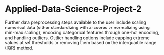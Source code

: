# Applied-Data-Science-Project-2

Further data preprocessing steps available to the user include scaling numerical data (either standardizing with z-scores or normalizing using min-max scaling), encoding categorical features through one-hot encoding, and handling outliers. Outlier handling options include capping extreme values at set thresholds or removing them based on the interquartile range (IQR) method.
